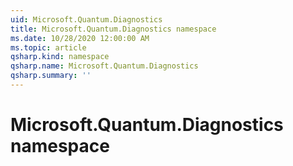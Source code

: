 ```yaml
---
uid: Microsoft.Quantum.Diagnostics
title: Microsoft.Quantum.Diagnostics namespace
ms.date: 10/28/2020 12:00:00 AM
ms.topic: article
qsharp.kind: namespace
qsharp.name: Microsoft.Quantum.Diagnostics
qsharp.summary: ''
---
```


# Microsoft.Quantum.Diagnostics namespace



